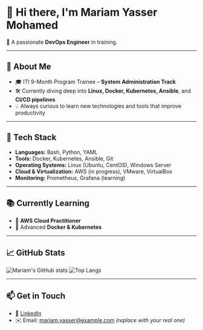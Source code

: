 # 👋 Hi there, I'm Mariam Yasser Mohamed

🎯 A passionate **DevOps Engineer** in training.

---

## 🚀 About Me

- 🎓 ITI 9-Month Program Trainee – **System Administration Track**
- 🛠️ Currently diving deep into **Linux, Docker, Kubernetes, Ansible**, and **CI/CD pipelines**
- 💡 Always curious to learn new technologies and tools that improve productivity

---

## 🧰 Tech Stack

- **Languages:** Bash, Python, YAML
- **Tools:** Docker, Kubernetes, Ansible, Git
- **Operating Systems:** Linux (Ubuntu, CentOS), Windows Server
- **Cloud & Virtualization:** AWS (in progress), VMware, VirtualBox
- **Monitoring:** Prometheus, Grafana (learning)

---

## 📚 Currently Learning

- 🧠 **AWS Cloud Practitioner**
- 🐳 Advanced **Docker & Kubernetes**

---

## 📈 GitHub Stats

![Mariam's GitHub stats](https://github-readme-stats.vercel.app/api?username=mariam0o0&show_icons=true&theme=tokyonight)
![Top Langs](https://github-readme-stats.vercel.app/api/top-langs/?username=mariam0o0&layout=compact&theme=tokyonight)

---

## 📫 Get in Touch

- 💼 [LinkedIn](https://www.linkedin.com/in/mariamyassermohamed)
- ✉️ Email: mariam.yasser@example.com *(replace with your real one)*




